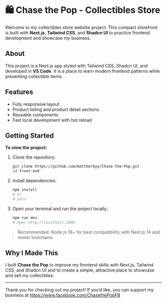 # 🛍️ Chase the Pop - Collectibles Store

Welcome to my collectibles store website project. This compact storefront is built with **Next.js**, **Tailwind CSS**, and **Shadcn UI** to practice frontend development and showcase my business.

## About

This project is a Next.js app styled with Tailwind CSS, Shadcn UI, and developed in **VS Code**. It is a place to learn modern frontend patterns while presenting collectible items.

## Features

- Fully responsive layout
- Product listing and product detail sections
- Reusable components
- Fast local development with hot reload

## Getting Started

**To view the project:**

1. Clone the repository:

    ```bash
    git clone https://github.com/mattkerbyy/Chase-the-Pop.git
    cd front-end
    ```

2. Install dependencies:

    ```bash
    npm install
    # or
    # yarn
    ```

3. Open your terminal and run the project locally:

    ```bash
    npm run dev
    # Open http://localhost:3000
    ```

> Recommended: Node.js 18+ for best compatibility with Next.js 14 and newer toolchains.

## Why I Made This

I built **Chase the Pop** to improve my frontend skills with Next.js, Tailwind CSS, and Shadcn UI and to create a simple, attractive place to showcase and sell my collectibles.

---

Thank you for checking out my project! If you’d like, you can support my business at https://www.facebook.com/ChasethePopFB
